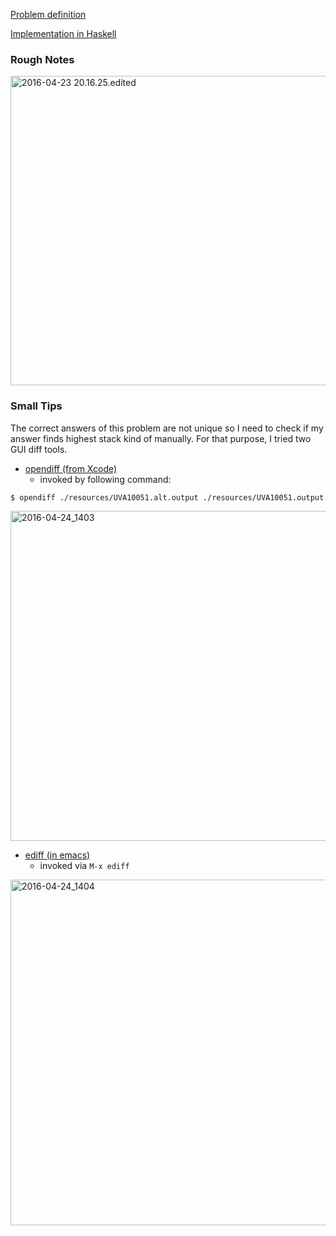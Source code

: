 <!--
{
  "title": "UVA 10051: Tower of Cubes",
  "date": "2016-04-23T20:08:55.000Z",
  "category": "",
  "tags": [
    "algorithm",
    "haskell",
    "uva"
  ],
  "draft": false
}
-->

[Problem definition](https://uva.onlinejudge.org/external/100/10051.html)

[Implementation in Haskell](https://github.com/hi-ogawa/haskell_playground/blob/893f10865ef57374280324dcfafdaf3cb507f4a0/src/Uva/P10051.hs)

### Rough Notes

<a href="http://wp.hiogawa.net/wp-content/uploads/2016/04/2016-04-23-20.16.25.edited-1-1024x768.jpg"><img class="alignnone size-large wp-image-160" src="http://wp.hiogawa.net/wp-content/uploads/2016/04/2016-04-23-20.16.25.edited-1-1024x768.jpg" alt="2016-04-23 20.16.25.edited" width="660" height="495" /></a>

### Small Tips

The correct answers of this problem are not unique so I need to check if my answer finds highest stack kind of manually. For that purpose, I tried two GUI diff tools.

- [opendiff (from Xcode)](https://developer.apple.com/library/mac/documentation/Darwin/Reference/ManPages/man1/opendiff.1.html)
  - invoked by following command:

```
$ opendiff ./resources/UVA10051.alt.output ./resources/UVA10051.output
```

<a href="http://wp.hiogawa.net/wp-content/uploads/2016/04/2016-04-24_1403-1024x819.png"><img src="http://wp.hiogawa.net/wp-content/uploads/2016/04/2016-04-24_1403-1024x819.png" alt="2016-04-24_1403" width="660" height="528" class="alignnone size-large wp-image-163" /></a>


- [ediff (in emacs)](https://www.emacswiki.org/emacs/EdiffMode)
  - invoked via `M-x ediff`

<a href="http://wp.hiogawa.net/wp-content/uploads/2016/04/2016-04-24_1404-1024x858.png"><img src="http://wp.hiogawa.net/wp-content/uploads/2016/04/2016-04-24_1404-1024x858.png" alt="2016-04-24_1404" width="660" height="553" class="alignnone size-large wp-image-164" /></a>